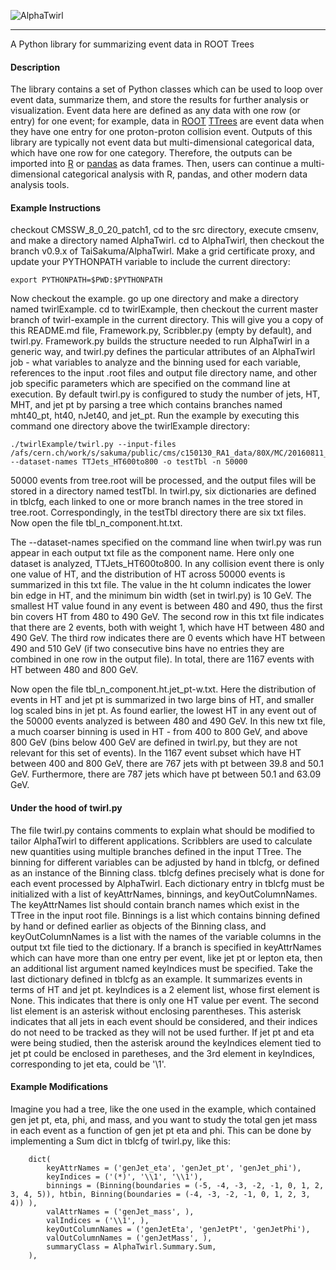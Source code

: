 
![AlphaTwirl](images/AlphaTwirl.png?raw=true)

---

A Python library for summarizing event data in ROOT Trees

#### Description
The library contains a set of Python classes which can be used to loop over event data, summarize them, and store the results for further analysis or visualization. Event data here are defined as any data with one row (or entry) for one event; for example, data in [ROOT](https://root.cern.ch/) [TTrees](https://root.cern.ch/doc/master/classTTree.html) are event data when they have one entry for one proton-proton collision event. Outputs of this library are typically not event data but multi-dimensional categorical data, which have one row for one category. Therefore, the outputs can be imported into [R](https://www.r-project.org/) or [pandas](http://pandas.pydata.org/) as data frames. Then, users can continue a multi-dimensional categorical analysis with R, pandas, and other modern data analysis tools.

#### Example Instructions
checkout CMSSW_8_0_20_patch1, cd to the src directory, execute cmsenv, and make a directory named AlphaTwirl.  cd to AlphaTwirl, then checkout the branch v0.9.x of TaiSakuma/AlphaTwirl. Make a grid certificate proxy, and update your PYTHONPATH variable to include the current directory:

	export PYTHONPATH=$PWD:$PYTHONPATH

Now checkout the example.  go up one directory and make a directory named twirlExample.  cd to twirlExample, then checkout the current master branch of twirl-example in the current directory.  This will give you a copy of this README.md file, Framework.py, Scribbler.py (empty by default), and twirl.py. Framework.py builds the structure needed to run AlphaTwirl in a generic way, and twirl.py defines the particular attributes of an AlphaTwirl job - what variables to analyze and the binning used for each variable, references to the input .root files and output file directory name, and other job specific parameters which are specified on the command line at execution. By default twirl.py is configured to study the number of jets, HT, MHT, and jet pt by parsing a tree which contains branches named mht40_pt, ht40, nJet40, and jet_pt. Run the example by executing this command one directory above the twirlExample directory:

	./twirlExample/twirl.py --input-files /afs/cern.ch/work/s/sakuma/public/cms/c150130_RA1_data/80X/MC/20160811_B01/ROC_MC_SM/TTJets_HT600to800_madgraphMLM/roctree/tree.root --dataset-names TTJets_HT600to800 -o testTbl -n 50000

50000 events from tree.root will be processed, and the output files will be stored in a directory named testTbl. In twirl.py, six dictionaries are defined in tblcfg, each linked to one or more branch names in the tree stored in tree.root. Correspondingly, in the testTbl directory there are six txt files. Now open the file tbl_n_component.ht.txt.

The --dataset-names specified on the command line when twirl.py was run appear in each output txt file as the component name. Here only one dataset is analyzed, TTJets_HT600to800. In any collision event there is only one value of HT, and the distribution of HT across 50000 events is summarized in this txt file. The value in the ht column indicates the lower bin edge in HT, and the minimum bin width (set in twirl.py) is 10 GeV. The smallest HT value found in any event is between 480 and 490, thus the first bin covers HT from 480 to 490 GeV. The second row in this txt file indicates that there are 2 events, both with weight 1, which have HT between 480 and 490 GeV. The third row indicates there are 0 events which have HT between 490 and 510 GeV (if two consecutive bins have no entries they are combined in one row in the output file). In total, there are 1167 events with HT between 480 and 800 GeV.

Now open the file tbl_n_component.ht.jet_pt-w.txt. Here the distribution of events in HT and jet pt is summarized in two large bins of HT, and smaller log scaled bins in jet pt. As found earlier, the lowest HT in any event out of the 50000 events analyzed is between 480 and 490 GeV. In this new txt file, a much coarser binning is used in HT - from 400 to 800 GeV, and above 800 GeV (bins below 400 GeV are defined in twirl.py, but they are not relevant for this set of events). In the 1167 event subset which have HT between 400 and 800 GeV, there are 767 jets with pt between 39.8 and 50.1 GeV. Furthermore, there are 787 jets which have pt between 50.1 and 63.09 GeV.

#### Under the hood of twirl.py
The file twirl.py contains comments to explain what should be modified to tailor AlphaTwirl to different applications. Scribblers are used to calculate new quantities using multiple branches defined in the input TTree. The binning for different variables can be adjusted by hand in tblcfg, or defined as an instance of the Binning class. tblcfg defines precisely what is done for each event processed by AlphaTwirl. Each dictionary entry in tblcfg must be initialized with a list of keyAttrNames, binnings, and keyOutColumnNames. The keyAttrNames list should contain branch names which exist in the TTree in the input root file. Binnings is a list which contains binning defined by hand or defined earlier as objects of the Binning class, and keyOutColumnNames is a list with the names of the variable columns in the output txt file tied to the dictionary. If a branch is specified in keyAttrNames which can have more than one entry per event, like jet pt or lepton eta, then an additional list argument named keyIndices must be specified. Take the last dictionary defined in tblcfg as an example. It summarizes events in terms of HT and jet pt. keyIndices is a 2 element list, whose first element is None. This indicates that there is only one HT value per event. The second list element is an asterisk without enclosing parentheses. This asterisk indicates that all jets in each event should be considered, and their indices do not need to be tracked as they will not be used further. If jet pt and eta were being studied, then the asterisk around the keyIndices element tied to jet pt could be enclosed in paretheses, and the 3rd element in keyIndices, corresponding to jet eta, could be '\\1'.

#### Example Modifications
Imagine you had a tree, like the one used in the example, which contained gen jet pt, eta, phi, and mass, and you want to study the total gen jet mass in each event as a function of gen jet pt eta and phi.  This can be done by implementing a Sum dict in tblcfg of twirl.py, like this:

        dict(
            keyAttrNames = ('genJet_eta', 'genJet_pt', 'genJet_phi'),
            keyIndices = ('(*)', '\\1', '\\1'),
            binnings = (Binning(boundaries = (-5, -4, -3, -2, -1, 0, 1, 2, 3, 4, 5)), htbin, Binning(boundaries = (-4, -3, -2, -1, 0, 1, 2, 3, 4)) ),
            valAttrNames = ('genJet_mass', ),
            valIndices = ('\\1', ),
            keyOutColumnNames = ('genJetEta', 'genJetPt', 'genJetPhi'),
            valOutColumnNames = ('genJetMass', ),
            summaryClass = AlphaTwirl.Summary.Sum,
        ),


